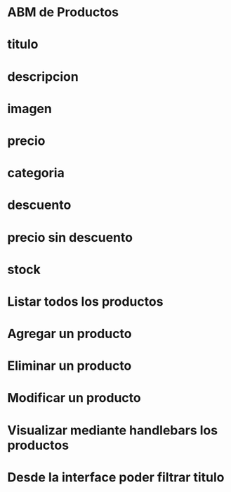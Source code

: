 # ABM de Productos

# titulo

# descripcion

# imagen

# precio

# categoria

# descuento

# precio sin descuento

# stock

# Listar todos los productos

# Agregar un producto

# Eliminar un producto

# Modificar un producto

# Visualizar mediante handlebars los productos

# Desde la interface poder filtrar titulo
